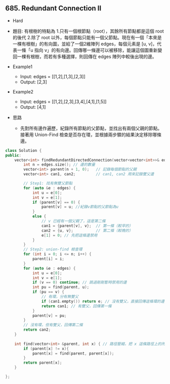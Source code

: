 ## 685. Redundant Connection II

- Hard
- 題目: 有根樹的特點為 1.只有一個根節點（root），其餘所有節點都是這個 root 的後代 2.除了 root 以外，每個節點只能有一個父節點。現在有一個「本來是一棵有根樹」的有向圖，並給了一個2維陣列 edges，每個元素是 [u, v]，代表一條「u 指向 v」的有向邊。回傳哪一條邊可以被移除，能讓這個圖重新變回一棵有根樹，而若有多種選擇，則回傳在 edges 陣列中較後出現的邊。
- Example1
    - Input: edges = [[1,2],[1,3],[2,3]]
    - Output: [2,3]
- Example2
    - Input: edges = [[1,2],[2,3],[3,4],[4,1],[1,5]]
    - Output: [4,1]

- 思路
    - 先對所有邊作遍歷，紀錄所有節點的父節點，並找出有兩個父親的節點。接著用 Union-Find 檢查是否存在環，並根據兩步驟的結果決定移除哪條邊。

```cpp
class Solution {
public:
    vector<int> findRedundantDirectedConnection(vector<vector<int>>& edges) {
        int n = edges.size(); // 邊的數量
        vector<int> parent(n + 1, 0);   // 記錄每個節點的父親
        vector<int> can1, can2;         // can1, can2 用來記錄雙父邊

        // Step1: 找有無雙父節點
        for (auto &e : edges) {
            int u = e[0];
            int v = e[1];
            if (parent[v] == 0) {
                parent[v] = u; //紀錄v節點的父節點為u
            }
            else {
                // v 已經有一個父親了，這是第二條
                can1 = {parent[v], v};  // 第一條（較早的）
                can2 = {u, v};          // 第二條（較晚的）
                e[1] = 0; // 先把這條邊禁用
            }
        }
        // Step2: union-find 檢查環
        for (int i = 0; i <= n; i++) {
            parent[i] = i;
        }
        for (auto &e : edges) {
            int u = e[0];
            int v = e[1];
            if (v == 0) continue; // 跳過剛剛暫時禁用的邊
            int pu = find(parent, u);
            if (pu == v) {
                // 有環，分有無雙父
                if (can1.empty()) return e; // 沒有雙父，直接回傳這條環的邊
                return can1; // 有雙父，回傳第一條
            }
            parent[v] = pu;
        }
        // 沒有環，但有雙父，回傳第二條
        return can2;
    }
        
    int find(vector<int> &parent, int x) { // 路徑壓縮，把 x 這條路徑上的所有點直接連到根，未來再查找就直接跳到根，幾乎不需要遞迴
        if (parent[x] != x){
            parent[x] = find(parent, parent[x]);
        } 
        return parent[x];
    }

};
```
